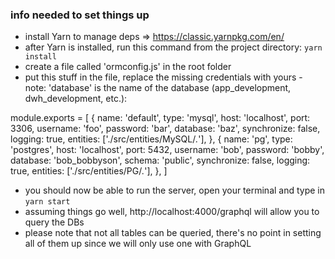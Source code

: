 ### info needed to set things up

- install Yarn to manage deps => https://classic.yarnpkg.com/en/
- after Yarn is installed, run this command from the project directory: `yarn install`
- create a file called 'ormconfig.js' in the root folder
- put this stuff in the file, replace the missing credentials with yours - note: 'database' is the name of the database (app_development, dwh_development, etc.):

module.exports = [
  {
    name: 'default',
    type: 'mysql',
    host: 'localhost',
    port: 3306,
    username: 'foo',
    password: 'bar',
    database: 'baz', 
    synchronize: false,
    logging: true,
    entities: ['./src/entities/MySQL/*.*'],
  },
  {
    name: 'pg',
    type: 'postgres',
    host: 'localhost',
    port: 5432,
    username: 'bob',
    password: 'bobby',
    database: 'bob_bobbyson',
    schema: 'public',
    synchronize: false,
    logging: true,
    entities: ['./src/entities/PG/*.*'],
  },
]

- you should now be able to run the server, open your terminal and type in `yarn start`
- assuming things go well, http://localhost:4000/graphql will allow you to query the DBs
- please note that not all tables can be queried, there's no point in setting all of them up since we will only use one with GraphQL
